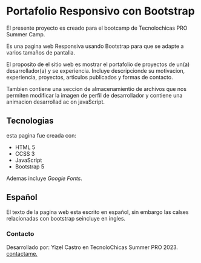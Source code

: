 # Portafolio Responsivo con **Bootstrap**

El presente proyecto es creado para el bootcamp de Tecnolochicas PRO Summer Camp.

Es una pagina web Responsiva usando Bootstrap para que se adapte a varios tamaños de pantalla.

El proposito de el sitio web es mostrar el portafolio de proyectos de un(a) desarrollador(a) y se experiencia.
Incluye descripcionde su motivacion, experiencia, proyectos,  articulos publicados y formas de contacto.

Tambien contiene una seccion de almacenamientio de archivos que nos permiten modificar la imagen de perfil de desarrollador y contiene una animacion  desarrollad ac on javaScript.

## Tecnologias

esta pagina fue creada con:

* HTML 5
* CCSS 3
* JavaScript
* Bootstrap 5

Ademas incluye  *Google Fonts*.

## Español
El texto de la pagina web esta escrito en español, sin embargo las calses relacionadas con bootstrap seincluye en ingles.

### Contacto

Desarrollado por: Yizel Castro en TecnoloChicas Summer PRO 2023. [contactame.](link)
